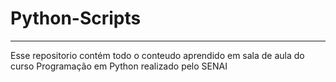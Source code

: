 # Python-Scripts
------------------------
Esse repositorio contém todo o conteudo aprendido em sala de aula do curso Programação em Python realizado pelo SENAI 
